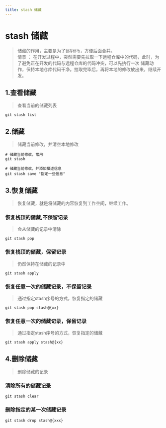```yaml
---
title: stash 储藏
---
```


# stash 储藏

> 储藏的作用，主要是为了`暂存修改`，方便后面合并。<br>
> 情景 ： 在开发过程中，突然需要先拉取一下远程仓库中的代码，此时，为了避免正在开发的代码与远程仓库的代码冲突，可以先执行一次 储藏动作，保持本地仓库代码干净。拉取完毕后，再将本地的修改放出来，继续开发。

## 1.查看储藏
> 查看当前的储藏列表
```shell
git stash list
```
## 2.储藏
> 储藏当前修改，并清空本地修改
```shell
# 储藏当前修改，常用
git stash
```

```shell
# 储藏当前修改，并添加描述信息
git stash save "指定一些信息"
```

## 3.恢复储藏
> 恢复储藏，就是将储藏的内容恢复到工作空间，继续工作。

### 恢复栈顶的储藏,不保留记录
> 会从储藏的记录中清除
```shell
git stash pop
```

### 恢复栈顶的储藏，保留记录
> 仍然保持在储藏的记录中
```shell
git stash apply
```

### 恢复任意一次的储藏记录，不保留记录
> 通过指定stash序号的方式，恢复指定的储藏
```shell
git stash pop stash@{xx}
```

### 恢复任意一次的储藏记录，保留记录
> 通过指定stash序号的方式，恢复指定的储藏
```shell
git stash apply stash@{xx}
```

## 4.删除储藏
> 删除储藏的记录

### 清除所有的储藏记录
```shell
git stash clear
```

### 删除指定的某一次储藏记录
```shell
git stash drop stash@{xxx}
```

